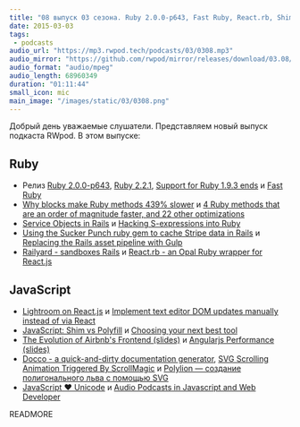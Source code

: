 ```yaml
---
title: "08 выпуск 03 сезона. Ruby 2.0.0-p643, Fast Ruby, React.rb, Shim vs Polyfill, Angularjs Performance, Docco, Polylion и прочее"
date: 2015-03-03
tags:
 - podcasts
audio_url: "https://mp3.rwpod.tech/podcasts/03/0308.mp3"
audio_mirror: "https://github.com/rwpod/mirror/releases/download/03.08/0308.mp3"
audio_format: "audio/mpeg"
audio_length: 68960349
duration: "01:11:44"
small_icon: mic
main_image: "/images/static/03/0308.png"
---
```


Добрый день уважаемые слушатели. Представляем новый выпуск подкаста RWpod. В этом выпуске:

## Ruby

 - Релиз [Ruby 2.0.0-p643](https://www.ruby-lang.org/en/news/2015/02/25/ruby-2-0-0-p643-is-released/), [Ruby 2.2.1](https://www.ruby-lang.org/en/news/2015/03/03/ruby-2-2-1-released/), [Support for Ruby 1.9.3 ends](https://www.ruby-lang.org/en/news/2015/02/23/support-for-ruby-1-9-3-has-ended/) и [Fast Ruby](https://github.com/JuanitoFatas/fast-ruby)
 - [Why blocks make Ruby methods 439% slower](https://www.omniref.com/ruby/2.2.0/symbols/Proc/yield?#annotation=4087638&line=711) и [4 Ruby methods that are an order of magnitude faster, and 22 other optimizations](https://www.omniref.com/github/JuanitoFatas/fast-ruby/HEAD/files/Rakefile?#annotation=4087643&line=1)
 - [Service Objects in Rails](http://cored.github.io/blog/2015/02/26/service-objects-in-rails/) и [Hacking S-expressions into Ruby](https://sonnym.github.io/2015/02/26/hacking-s-expressions-into-ruby/)
 - [Using the Sucker Punch ruby gem to cache Stripe data in Rails](http://brandonhilkert.com/blog/using-the-sucker-punch-ruby-gem-to-cache-stripe-data-in-rails/) и [Replacing the Rails asset pipeline with Gulp](https://bugsnag.com/blog/replacing-the-rails-asset-pipeline-with-gulp)
 - [Railyard - sandboxes Rails](http://anti-pattern.com/railyard) и [React.rb - an Opal Ruby wrapper for React.js](https://github.com/zetachang/react.rb)

## JavaScript

 - [Lightroom on React.js](https://v2.polarr.co/) и [Implement text editor DOM updates manually instead of via React](https://github.com/atom/atom/pull/5624)
 - [JavaScript: Shim vs Polyfill](http://blog.respoke.io/post/111278536998/javascript-shim-vs-polyfill) и [Choosing your next best tool](https://medium.com/@kbariotis/choosing-your-next-best-tool-fba96eb19a7f)
 - [The Evolution of Airbnb's Frontend (slides)](http://www.slideshare.net/spikebrehm/the-evolution-of-airbnbs-frontend) и [Angularjs Performance (slides)](http://www.slideshare.net/straker503/angularjs-performance)
 - [Docco - a quick-and-dirty documentation generator](http://jashkenas.github.io/docco/), [SVG Scrolling Animation Triggered By ScrollMagic](https://ihatetomatoes.net/svg-scrolling-animation-triggered-scrollmagic/) и [Polylion — создание полигонального льва с помощью SVG](https://css-tricks.com/polylion/)
 - [JavaScript ❤ Unicode](http://fluentconf.com/javascript-html-2015/public/content/2015/02/18-javascript-loves-unicode) и [Audio Podcasts in Javascript and Web Developer](http://www.airingpods.com/cats/javascript-and-web-developer/)

READMORE

